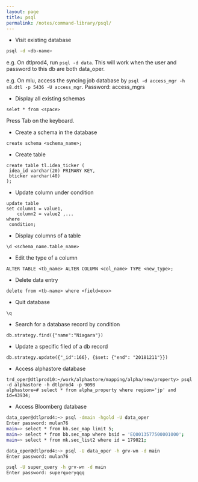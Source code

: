 ```yaml
---
layout: page
title: psql
permalink: /notes/command-library/psql/
---
```


- Visit existing database
```bash
psql -d <db-name>
```
e.g. On dtlprod4, run `psql -d data`. This will work when the user and password to this db are both data_oper.

e.g. On mlu, access the syncing job database by `psql -d access_mgr -h s8.dtl -p 5436 -U access_mgr`. Password: access_mgrs

- Display all existing schemas
```
selet * from <space>
```
Press Tab on the keyboard.

* Create a schema in the database
```
create schema <schema_name>;
```

- Create table
```
create table tl.idea_ticker (
 idea_id varchar(20) PRIMARY KEY,
 bticker varchar(40)
);
```

- Update column under condition
```
update table
set column1 = value1,
    column2 = value2 ,...
where
 condition;
```

- Display columns of a table
```
\d <schema_name.table_name>
```

- Edit the type of a column
```
ALTER TABLE <tb_name> ALTER COLUMN <col_name> TYPE <new_type>;
```

- Delete data entry
```
delete from <tb-name> where <field=xxx>
```

- Quit database
```
\q
```

- Search for a database record by condition
```
db.strategy.find({"name":"Niagara"})
```

- Update a specific filed of a db record
```
db.strategy.update({"_id":166}, {$set: {"end": "20181211"}})
```

- Access alphastore database
```
trd_oper@dtlprod10:~/work/alphastore/mapping/alpha/new/property> psql -d alphastore -h dtlprod4 -p 9098
alphastore=# select * from alpha_property where region='jp' and id=43934;
```

- Access Bloomberg database

```bash
data_oper@dtlprod4:~> psql -dmain -hgold -U data_oper
Enter password: mulan76
main=> select * from bb.sec_map limit 5;
main=> select * from bb.sec_map where bsid = 'EQ0013577500001000';
main=> select * from mk.sec_list2 where id = 179021;

data_oper@dtlprod4:~> psql -U data_oper -h grv-wn -d main
Enter password: mulan76

psql -U super_query -h grv-wn -d main
Enter password: superqueryqqq
```
